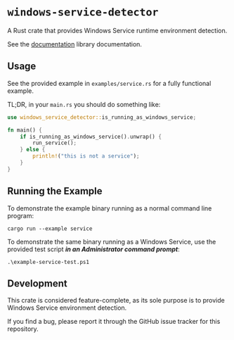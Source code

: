 # `windows-service-detector`

A Rust crate that provides Windows Service runtime environment detection.

See the [documentation](https://docs.rs/windows-service-detector/latest/windows_service_detector/) library documentation.

## Usage

See the provided example in `examples/service.rs` for a fully functional example.

TL;DR, in your `main.rs` you should do something like:

```rust
use windows_service_detector::is_running_as_windows_service;

fn main() {
    if is_running_as_windows_service().unwrap() {
        run_service();
    } else {
        println!("this is not a service");
    }
}
```

## Running the Example

To demonstrate the example binary running as a normal command line program:

```
cargo run --example service
```

To demonstrate the same binary running as a Windows Service, use the provided test script ***in an Administrator command prompt***:

```
.\example-service-test.ps1
```

## Development

This crate is considered feature-complete, as its sole purpose is to provide Windows Service environment detection.

If you find a bug, please report it through the GitHub issue tracker for this repository.